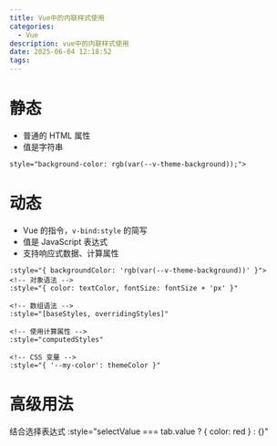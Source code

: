 ```yaml
---
title: Vue中的内联样式使用
categories:
  - Vue
description: vue中的内联样式使用
date: 2025-06-04 12:18:52
tags:
---
```


# 静态

- 普通的 HTML 属性
- 值是字符串

`style="background-color: rgb(var(--v-theme-background));">`

# 动态

- Vue 的指令，`v-bind:style` 的简写
- 值是 JavaScript 表达式
- 支持响应式数据、计算属性

```Vue
:style="{ backgroundColor: 'rgb(var(--v-theme-background))' }">
<!-- 对象语法 -->
:style="{ color: textColor, fontSize: fontSize + 'px' }"

<!-- 数组语法 -->
:style="[baseStyles, overridingStyles]"

<!-- 使用计算属性 -->
:style="computedStyles"

<!-- CSS 变量 -->
:style="{ '--my-color': themeColor }"
```

# 高级用法

结合选择表达式
:style="selectValue === tab.value ? { color: red } : {}"
